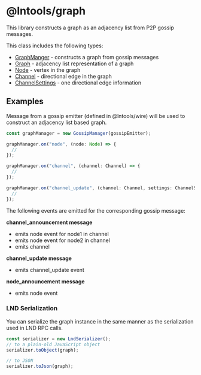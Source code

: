 # @lntools/graph

This library constructs a graph as an adjacency list from P2P gossip messages.

This class includes the following types:

- [GraphManger](/lib/graph-manager.ts) - constructs a graph from gossip messages
- [Graph](/lib/graph.ts) - adjacency list representation of a graph
- [Node](/lib/node.ts) - vertex in the graph
- [Channel](/lib/channel.ts) - directional edge in the graph
- [ChannelSettings](/lib/channel-settings.ts) - one directional edge information

## Examples

Message from a gossip emitter (defined in @lntools/wire) will be used to
construct an adjacency list based graph.

```typescript
const graphManager = new GossipManager(gossipEmitter);

graphManager.on("node", (node: Node) => {
  //
});

graphManager.on("channel", (channel: Channel) => {
  //
});

graphManager.on("channel_update", (channel: Channel, settings: ChannelSettings) => {
  //
});
```

The following events are emitted for the corresponding gossip message:

**channel_announcement message**

- emits node event for node1 in channel
- emits node event for node2 in channel
- emits channel

**channel_update message**

- emits channel_update event

**node_announcement message**

- emits node event

### LND Serialization

You can serialize the graph instance in the same manner as the serialization
used in LND RPC calls.

```typescript
const serializer = new LndSerializer();
// to a plain-old JavaScript object
serializer.toObject(graph);

// to JSON
serializer.toJson(graph);
```
